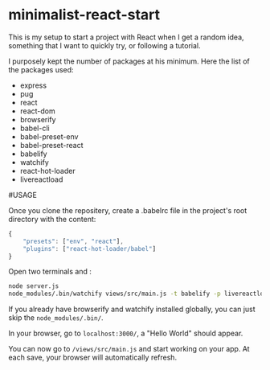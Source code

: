 # minimalist-react-start

This is my setup to start a project with React when I get a random idea, something that I want to quickly try, or following a tutorial. 

I purposely kept the number of packages at his minimum. Here the list of the packages used:

  * express
  * pug
  * react
  * react-dom
  * browserify
  * babel-cli
  * babel-preset-env
  * babel-preset-react
  * babelify
  * watchify
  * react-hot-loader
  * livereactload

#USAGE

Once you clone the repositery, create a .babelrc file in the project's root directory with the content:

```javascript
{
    "presets": ["env", "react"],
    "plugins": ["react-hot-loader/babel"]
}
```


Open two terminals and :

```bash
node server.js
node_modules/.bin/watchify views/src/main.js -t babelify -p livereactload -o views/public/dist/bundle.js
```
If you already have browserify and watchify installed globally, you can just skip the `node_modules/.bin/`.

In your browser, go to `localhost:3000/`, a "Hello World" should appear. 

You can now go to `/views/src/main.js` and start working on your app. At each save, your browser will automatically refresh. 